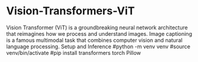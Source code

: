 # Vision-Transformers-ViT
Vision Transformer (ViT) is a groundbreaking neural network architecture that reimagines how we process and understand images.
Image captioning is a famous multimodal task that combines computer vision and natural language processing. 
Setup and Inference
#python -m venv venv
#source venv/bin/activate
#pip install transformers torch Pillow
